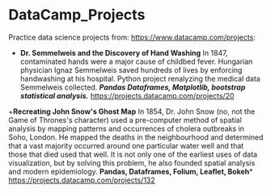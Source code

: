 # DataCamp_Projects
Practice data science projects from: https://www.datacamp.com/projects:

+ **Dr. Semmelweis and the Discovery of Hand Washing**
In 1847, contaminated hands were a major cause of childbed fever. Hungarian physician Ignaz Semmelweis saved hundreds of lives by enforcing handwashing at his hospital. Python project renalyzing the medical data Semmelweis collected. ***Pandas Dataframes, Matplotlib, bootstrap statistical analysis.*** https://projects.datacamp.com/projects/20

+**Recreating John Snow's Ghost Map**
In 1854, Dr. John Snow (no, not the Game of Thrones's character) used a pre-computer method of spatial analysis by mapping patterns and occurrences of cholera outbreaks in Soho, London. He mapped the deaths in the neighbourhood and determined that a vast majority occurred around one particular water well and that those that died used that well. It is not only one of the earliest uses of data visualization, but by solving this problem, he also founded spatial analysis and modern epidemiology. **Pandas, Dataframes, Folium, Leaflet, Bokeh*** https://projects.datacamp.com/projects/132
